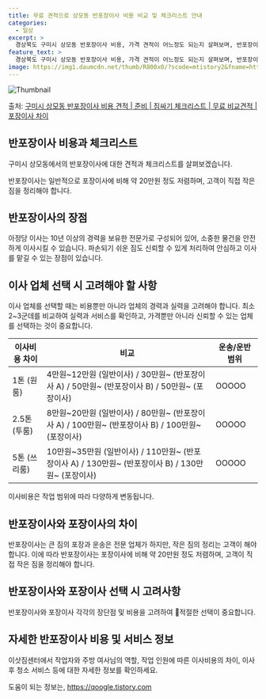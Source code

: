 ```yaml
---
title: 무료 견적으로 상모동 반포장이사 비용 비교 및 체크리스트 안내
categories:
  - 일상
excerpt: >
  경상북도 구미시 상모동 반포장이사 비용, 가격 견적이 어느정도 되는지 살펴보며, 반포장이사를 준비함에 있어 짐싸기 준비 체크리스트가 무엇인지 보겠습니다. 마지막으로 포장이사와 차이점을 통해 무료 비교견적으로 어떤 것이 더 합리적인 선택인지 공유 드립니다.구미시 상모동 포장이사 견적 샘플 보기 👈 클릭구미시 상모동 포장이사 가격 살펴보기 👈 클릭구미시 상모동 반포장이사 평균 이사 비용평수구미시 상모동 평균 이사 비용원룸 이사9평 이하 (1톤)30만원~투룸/쓰리룸 이사16평 ~ 20평 (2.5톤)80만원~쓰리룸 이사21평 (5톤) ~110만원~우리집 무료 이사견적 받기 👈 클릭포장 vs 반포장: 이사 방식의 큰 차이포장이사와 반포장이사의 가장 큰 차이점은 짐을 정리하고 포장하는 작업 범위에 있습니다.포..
feature_text: >
  경상북도 구미시 상모동 반포장이사 비용, 가격 견적이 어느정도 되는지 살펴보며, 반포장이사를 준비함에 있어 짐싸기 준비 체크리스트가 무엇인지 보겠습니다. 마지막으로 포장이사와 차이점을 통해 무료 비교견적으로 어떤 것이 더 합리적인 선택인지 공유 드립니다.구미시 상모동 포장이사 견적 샘플 보기 👈 클릭구미시 상모동 포장이사 가격 살펴보기 👈 클릭구미시 상모동 반포장이사 평균 이사 비용평수구미시 상모동 평균 이사 비용원룸 이사9평 이하 (1톤)30만원~투룸/쓰리룸 이사16평 ~ 20평 (2.5톤)80만원~쓰리룸 이사21평 (5톤) ~110만원~우리집 무료 이사견적 받기 👈 클릭포장 vs 반포장: 이사 방식의 큰 차이포장이사와 반포장이사의 가장 큰 차이점은 짐을 정리하고 포장하는 작업 범위에 있습니다.포..
image: https://img1.daumcdn.net/thumb/R800x0/?scode=mtistory2&fname=https%3A%2F%2Fblog.kakaocdn.net%2Fdn%2FNhwpp%2FbtsHa15cvw0%2FdY6sDtZSz8pBACoE6o3VA1%2Fimg.webp
---
```


![Thumbnail](https://img1.daumcdn.net/thumb/R800x0/?scode=mtistory2&fname=https%3A%2F%2Fblog.kakaocdn.net%2Fdn%2FNhwpp%2FbtsHa15cvw0%2FdY6sDtZSz8pBACoE6o3VA1%2Fimg.webp)

<p>출처: <a href="https://qoogle.tistory.com/9426" rel="dofollow">구미시 상모동 반포장이사 비용 견적 | 준비 | 짐싸기 체크리스트 | 무료 비교견적 | 포장이사 차이</a> </p>

## 반포장이사 비용과 체크리스트

구미시 상모동에서의 반포장이사에 대한 견적과 체크리스트를 살펴보겠습니다.

반포장이사는 일반적으로 포장이사에 비해 약 20만원 정도 저렴하며, 고객이 직접 작은 짐을 정리해야 합니다.

## **반포장이사의 장점**

아정당 이사는 10년 이상의 경력을 보유한 전문가로 구성되어 있어, 소중한 물건을 안전하게 이사시킬 수 있습니다. 파손되기 쉬운 짐도 신뢰할
수 있게 처리하여 안심하고 이사를 맡길 수 있는 장점이 있습니다.

## **이사 업체 선택 시 고려해야 할 사항**

이사 업체를 선택할 때는 비용뿐만 아니라 업체의 경력과 실력을 고려해야 합니다. 최소 2~3군데를 비교하여 실력과 서비스를 확인하고,
가격뿐만 아니라 신뢰할 수 있는 업체를 선택하는 것이 중요합니다.

**이사비용 차이** | **비교** | **운송/운반 범위**  
---|---|---  
1톤 (원룸) | 4만원~12만원 (일반이사) / 30만원~ (반포장이사 A) / 50만원~ (반포장이사 B) / 50만원~ (포장이사) | OOOOO  
2.5톤 (투룸) | 8만원~20만원 (일반이사) / 80만원~ (반포장이사 A) / 100만원~ (반포장이사 B) / 100만원~ (포장이사) | OOOOO  
5톤 (쓰리룸) | 10만원~35만원 (일반이사) / 110만원~ (반포장이사 A) / 130만원~ (반포장이사 B) / 130만원~ (포장이사) | OOOOO  
  
이사비용은 작업 범위에 따라 다양하게 변동됩니다.

## 반포장이사와 포장이사의 차이

반포장이사는 큰 짐의 포장과 운송은 전문 업체가 하지만, 작은 짐의 정리는 고객이 해야 합니다. 이에 따라 반포장이사는 포장이사에 비해 약
20만원 정도 저렴하며, 고객이 직접 작은 짐을 정리해야 합니다.

## **반포장이사와 포장이사 선택 시 고려사항**

반포장이사와 포장이사 각각의 장단점 및 비용을 고려하여 적절한 선택이 중요합니다.

## 자세한 반포장이사 비용 및 서비스 정보

이삿짐센터에서 작업자와 주방 여사님의 역할, 작업 인원에 따른 이사비용의 차이, 이사 후 청소 서비스 등에 대한 자세한 정보를 확인하세요.



 

도움이 되는 정보는, <a href="https://qoogle.tistory.com" rel="dofollow">https://qoogle.tistory.com</a>


